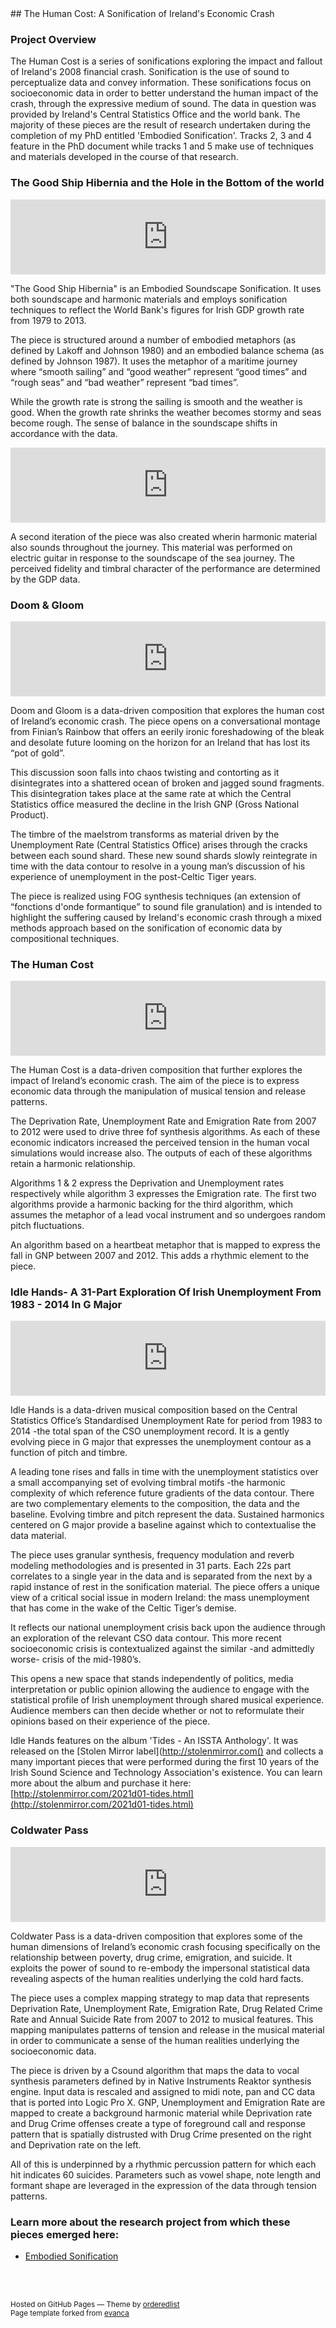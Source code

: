 <base target="_blank">
## The Human Cost: A Sonification of Ireland's Economic Crash

### Project Overview

The Human Cost is a series of sonifications exploring the impact and fallout of Ireland's 2008 financial crash. Sonification is the use of sound to perceptualize data and convey information. These sonifications focus on socioeconomic data in order to better understand the human impact of the crash, through the expressive medium of sound. The data in question was provided by Ireland's Central Statistics Office and the world bank.
The majority of these pieces are the result of research undertaken during the completion of my PhD entitled 'Embodied Sonification'. Tracks 2, 3 and 4 feature in the PhD document while tracks 1 and 5 make use of techniques and materials developed in the course of that research. 

### The Good Ship Hibernia and the Hole in the Bottom of the world

<div style="text-align: center;">
<iframe style="border: 0; width: 100%; height: 120px;" src="https://bandcamp.com/EmbeddedPlayer/album=2888609678/size=large/bgcol=ffffff/linkcol=0687f5/tracklist=false/artwork=small/track=4212872350/transparent=true/" seamless><a href="https://stephenroddy.bandcamp.com/album/the-human-cost-a-sonification-of-irelands-economic-crash">The Human Cost: A Sonification of Ireland&#39;s Economic Crash by Stephen Roddy</a></iframe>
</div>

"The Good Ship Hibernia" is an Embodied Soundscape Sonification. It uses both soundscape and harmonic materials and employs sonification techniques to reflect the World Bank's figures for Irish GDP growth rate from 1979 to 2013.

The piece is structured around a number of embodied metaphors (as defined by Lakoff and Johnson 1980) and an embodied balance schema (as defined by Johnson 1987). It uses the metaphor of a maritime journey where “smooth sailing” and “good weather” represent “good times” and “rough seas” and “bad weather” represent “bad times”.

While the growth rate is strong the sailing is smooth and the weather is good. When the growth rate shrinks the weather becomes stormy and seas become rough. The sense of balance in the soundscape shifts in accordance with the data.

<div style="text-align: center;">
<iframe style="border: 0; width: 100%; height: 120px;" src="https://bandcamp.com/EmbeddedPlayer/album=2888609678/size=large/bgcol=ffffff/linkcol=0687f5/tracklist=false/artwork=small/track=3224625818/transparent=true/" seamless><a href="https://stephenroddy.bandcamp.com/album/the-human-cost-sonification-and-irelands-economic-crash">The Human Cost: Sonification and Ireland&#39;s Economic Crash by Stephen Roddy</a></iframe>
</div>

A second iteration of the piece was also created wherin harmonic material also sounds throughout the journey. This material was performed on electric guitar in response to the soundscape of the sea journey. The perceived fidelity and timbral character of the performance are determined by the GDP data.

### Doom & Gloom

<div style="text-align: center;">
<iframe style="border: 0; width: 100%; height: 120px;" src="https://bandcamp.com/EmbeddedPlayer/album=2888609678/size=large/bgcol=ffffff/linkcol=0687f5/tracklist=false/artwork=small/track=1639177409/transparent=true/" seamless><a href="https://stephenroddy.bandcamp.com/album/the-human-cost-sonification-and-irelands-economic-crash">The Human Cost: Sonification and Ireland&#39;s Economic Crash by Stephen Roddy</a></iframe>
</div>

Doom and Gloom is a data-driven composition that explores the human cost of Ireland’s economic crash. The piece opens on a conversational montage from Finian’s Rainbow that offers an eerily ironic foreshadowing of the bleak and desolate future looming on the horizon for an Ireland that has lost its “pot of gold”.

This discussion soon falls into chaos twisting and contorting as it disintegrates into a shattered ocean of broken and jagged sound fragments. This disintegration takes place at the same rate at which the Central Statistics office measured the decline in the Irish GNP (Gross National Product).

The timbre of the maelstrom transforms as material driven by the Unemployment Rate (Central Statistics Office) arises through the cracks between each sound shard. These new sound shards slowly reintegrate in time with the data contour to resolve in a young man’s discussion of his experience of unemployment in the post-Celtic Tiger years.

The piece is realized using FOG synthesis techniques (an extension of “fonctions d'onde formantique” to sound file granulation) and is intended to highlight the suffering caused by Ireland's economic crash through a mixed methods approach based on the sonification of economic data by compositional techniques.

###  The Human Cost

<div style="text-align: center;">
<iframe style="border: 0; width: 100%; height: 120px;" src="https://bandcamp.com/EmbeddedPlayer/album=2888609678/size=large/bgcol=ffffff/linkcol=0687f5/tracklist=false/artwork=small/track=3659420609/transparent=true/" seamless><a href="https://stephenroddy.bandcamp.com/album/the-human-cost-sonification-and-irelands-economic-crash">The Human Cost: Sonification and Ireland&#39;s Economic Crash by Stephen Roddy</a></iframe>
</div>

The Human Cost is a data-driven composition that further explores the impact of Ireland’s economic crash. The aim of the piece is to express economic data through the manipulation of musical tension and release patterns.

The Deprivation Rate, Unemployment Rate and Emigration Rate from 2007 to 2012 were used to drive three fof synthesis algorithms. As each of these economic indicators increased the perceived tension in the human vocal simulations would increase also. The outputs of each of these algorithms retain a harmonic relationship.

Algorithms 1 & 2 express the Deprivation and Unemployment rates respectively while algorithm 3 expresses the Emigration rate. The first two algorithms provide a harmonic backing for the third algorithm, which assumes the metaphor of a lead vocal instrument and so undergoes random pitch fluctuations.

An algorithm based on a heartbeat metaphor that is mapped to express the fall in GNP between 2007 and 2012. This adds a rhythmic element to the piece.

###  Idle Hands- A 31-Part Exploration Of Irish Unemployment From 1983 - 2014 In G Major

<div style="text-align: center;">
<iframe style="border: 0; width: 100%; height: 120px;" src="https://bandcamp.com/EmbeddedPlayer/album=2888609678/size=large/bgcol=ffffff/linkcol=0687f5/tracklist=false/artwork=small/track=643812216/transparent=true/" seamless><a href="https://stephenroddy.bandcamp.com/album/the-human-cost-sonification-and-irelands-economic-crash">The Human Cost: Sonification and Ireland&#39;s Economic Crash by Stephen Roddy</a></iframe>
</div>

Idle Hands is a data-driven musical composition based on the Central Statistics Office’s Standardised Unemployment Rate for period from 1983 to 2014 -the total span of the CSO unemployment record. It is a gently evolving piece in G major that expresses the unemployment contour as a function of pitch and timbre.

 A leading tone rises and falls in time with the unemployment statistics over a small accompanying set of evolving timbral motifs -the harmonic complexity of which reference future gradients of the data contour. There are two complementary elements to the composition, the data and the baseline. Evolving timbre and pitch represent the data. Sustained harmonics centered on G major provide a baseline against which to contextualise the data material.

 The piece uses granular synthesis, frequency modulation and reverb modeling methodologies and is presented in 31 parts. Each 22s part correlates to a single year in the data and is separated from the next by a rapid instance of rest in the sonification material. The piece offers a unique view of a critical social issue in modern Ireland: the mass unemployment that has come in the wake of the Celtic Tiger’s demise.

 It reflects our national unemployment crisis back upon the audience through an exploration of the relevant CSO data contour. This more recent socioeconomic crisis is contextualized against the similar -and admittedly worse- crisis of the mid-1980’s.

 This opens a new space that stands independently of politics, media interpretation or public opinion allowing the audience to engage with the statistical profile of Irish unemployment through shared musical experience. Audience members can then decide whether or not to reformulate their opinions based on their experience of the piece.

 Idle Hands features on the album 'Tides - An ISSTA Anthology'. It was released on the [Stolen Mirror label](http://stolenmirror.com() and collects a many important pieces that were performed during the first 10 years of the Irish Sound Science and Technology Association's existence. You can learn more about the album and purchase it here: [http://stolenmirror.com/2021d01-tides.html](http://stolenmirror.com/2021d01-tides.html)


###  Coldwater Pass

<div style="text-align: center;">
<iframe style="border: 0; width: 100%; height: 120px;" src="https://bandcamp.com/EmbeddedPlayer/album=2888609678/size=large/bgcol=ffffff/linkcol=0687f5/tracklist=false/artwork=small/track=585665569/transparent=true/" seamless><a href="https://stephenroddy.bandcamp.com/album/the-human-cost-sonification-and-irelands-economic-crash">The Human Cost: Sonification and Ireland&#39;s Economic Crash by Stephen Roddy</a></iframe>
</div>

Coldwater Pass is a data-driven composition that explores some of the human dimensions of Ireland’s economic crash focusing specifically on the relationship between poverty, drug crime, emigration, and suicide. It exploits the power of sound to re-embody the impersonal statistical data revealing aspects of the human realities underlying the cold hard facts.

The piece uses a complex mapping strategy to map data that represents Deprivation Rate, Unemployment Rate, Emigration Rate, Drug Related Crime Rate and Annual Suicide Rate from 2007 to 2012 to musical features. This mapping manipulates patterns of tension and release in the musical material in order to communicate a sense of the human realities underlying the socioeconomic data.

The piece is driven by a Csound algorithm that maps the data to vocal synthesis parameters defined by in Native Instruments Reaktor synthesis engine. Input data is rescaled and assigned to midi note, pan and CC data that is ported into Logic Pro X.
GNP, Unemployment and Emigration Rate are mapped to create a background harmonic material while Deprivation rate and Drug Crime offenses create a type of foreground call and response pattern that is spatially distrusted with Drug Crime presented on the right and Deprivation rate on the left.

All of this is underpinned by a rhythmic percussion pattern for which each hit indicates 60 suicides. Parameters such as vowel shape, note length and formant shape are leveraged in the expression of the data through tension patterns.


### Learn more about the research project from which these pieces emerged here:
- [Embodied Sonification](../embodied_sonification/embodied_sonification)
<br />
<br />
<p><small>Hosted on GitHub Pages &mdash; Theme by <a href="https://github.com/orderedlist">orderedlist</a><br />
Page template forked from <a href="https://github.com/evanca/quick-portfolio">evanca</a></small></p>
